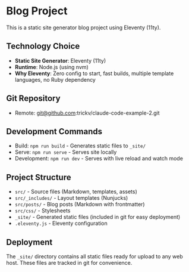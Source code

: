 # Blog Project

This is a static site generator blog project using Eleventy (11ty).

## Technology Choice
- **Static Site Generator**: Eleventy (11ty)
- **Runtime**: Node.js (using nvm)
- **Why Eleventy**: Zero config to start, fast builds, multiple template languages, no Ruby dependency

## Git Repository
- Remote: git@github.com:trickv/claude-code-example-2.git

## Development Commands
- Build: `npm run build` - Generates static files to `_site/`
- Serve: `npm run serve` - Serves site locally
- Development: `npm run dev` - Serves with live reload and watch mode

## Project Structure
- `src/` - Source files (Markdown, templates, assets)
- `src/_includes/` - Layout templates (Nunjucks)
- `src/posts/` - Blog posts (Markdown with frontmatter)
- `src/css/` - Stylesheets
- `_site/` - Generated static files (included in git for easy deployment)
- `.eleventy.js` - Eleventy configuration

## Deployment
The `_site/` directory contains all static files ready for upload to any web host. These files are tracked in git for convenience.